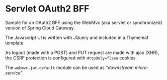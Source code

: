 # Servlet OAuth2 BFF
Sample for an OAuth2 BFF using the WebMvc (aka servlet or synchronized) version of Spring Cloud Gateway.

The Javascript UI is written with JQuery and included in a Thymeleaf template.

As logout (made with a POST) and PUT request are made with ajax (XHR), the CSRF protection is configured with `HttpOnly=flase` cookies.

The `webmvc-jwt-default` module can be used as _"downstream micro-service"_.